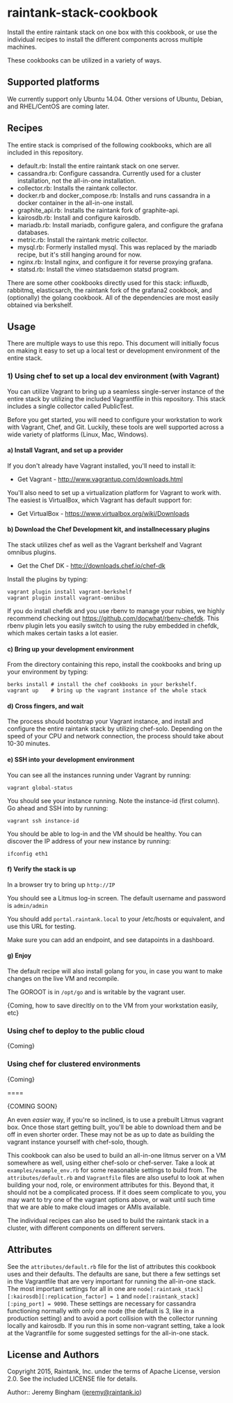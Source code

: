 # raintank-stack-cookbook

Install the entire raintank stack on one box with this cookbook, or use the individual recipes to install the different components across multiple machines. 

These cookbooks can be utilized in a variety of ways.

## Supported platforms

We currently support only Ubuntu 14.04. Other versions of Ubuntu, Debian, and RHEL/CentOS are coming later. 



## Recipes

The entire stack is comprised of the following cookbooks, which are all included in this repository.

- default.rb: Install the entire raintank stack on one server.
- cassandra.rb: Configure cassandra. Currently used for a cluster installation, not the all-in-one installation.
- collector.rb: Installs the raintank collector.
- docker.rb and docker_compose.rb: Installs and runs cassandra in a docker container in the all-in-one install.
- graphite_api.rb: Installs the raintank fork of graphite-api.
- kairosdb.rb: Install and configure kairosdb.
- mariadb.rb: Install mariadb, configure galera, and configure the grafana databases.
- metric.rb: Install the raintank metric collector.
- mysql.rb: Formerly installed mysql. This was replaced by the mariadb recipe, but it's still hanging around for now.
- nginx.rb: Install nginx, and configure it for reverse proxying grafana.
- statsd.rb: Install the vimeo statsdaemon statsd program.

There are some other cookbooks directly used for this stack: influxdb, rabbitmq, elasticsarch, the raintank fork of the grafana2 cookbook, and (optionally) the golang cookbook. All of the dependencies are most easily obtained via berkshelf.

## Usage

There are multiple ways to use this repo. This document will initially focus on making it easy to set up a local test or development environment of the entire stack.

### 1) Using chef to set up a local dev environment (with Vagrant)

You can utilize Vagrant to bring up a seamless single-server instance of the entire stack by utilizing the included Vagrantfile in this repository. This stack includes a single collector called PublicTest.

Before you get started, you will need to configure your workstation to work with Vagrant, Chef, and Git. Luckily, these tools are well supported across a wide variety of platforms (Linux, Mac, Windows).

#### a) Install Vagrant, and set up a provider

If you don't already have Vagrant installed, you'll need to install it: 

- Get Vagrant - http://www.vagrantup.com/downloads.html

You'll also need to set up a virtualization platform for Vagrant to work with. The easiest is VirtualBox, which Vagrant has default support for:

- Get VirtualBox - https://www.virtualbox.org/wiki/Downloads

#### b) Download the Chef Development kit, and installnecessary  plugins
 
The stack utilizes chef as well as the Vagrant berkshelf and Vagrant omnibus plugins.

- Get the Chef DK - http://downloads.chef.io/chef-dk

Install the plugins by typing:

```
vagrant plugin install vagrant-berkshelf
vagrant plugin install vagrant-omnibus
```

If you do install chefdk and you use rbenv to manage your rubies, we highly recommend checking out https://github.com/docwhat/rbenv-chefdk. This rbenv plugin lets you easily switch to using the ruby embedded in chefdk, which makes certain tasks a lot easier.

#### c) Bring up your development environment

From the directory containing this repo, install the cookbooks and bring up your environment by typing:

```
berks install # install the chef cookbooks in your berkshelf.
vagrant up    # bring up the vagrant instance of the whole stack
```

#### d) Cross fingers, and wait

The process should bootstrap your Vagrant instance, and install and configure the entire raintank stack by utilizing chef-solo. Depending on the speed of your CPU and network connection, the process should take about 10-30 minutes.

#### e) SSH into your development environment

You can see all the instances running under Vagrant by running:

```
vagrant global-status
```

You should see your instance running. Note the instance-id (first column). Go ahead and SSH into by running:

```
vagrant ssh instance-id
```

You should be able to log-in and the VM should be healthy. You can discover the IP address of your new instance by running:

```
ifconfig eth1
```

#### f) Verify the stack is up

In a browser try to bring up `http://IP`

You should see a Litmus log-in screen. The default username and password is `admin/admin`

You should add `portal.raintank.local` to your /etc/hosts or equivalent, and use this URL for testing.

Make sure you can add an endpoint, and see datapoints in a dashboard.

#### g) Enjoy

The default recipe will also install golang for you, in case you want to make changes on the live VM and recompile. 

The GOROOT is in `/opt/go` and is writable by the vagrant user.

{Coming, how to save direcltly on to the VM from your workstation easily, etc}

### Using chef to deploy to the public cloud

{Coming}

### Using chef for clustered environments

{Coming}

====

{COMING SOON}

An even *easier* way, if you're so inclined, is to use a prebuilt Litmus vagrant box. Once those start getting built, you'll be able to download them and be off in even shorter order. These may not be as up to date as building the vagrant instance yourself with chef-solo, though.

This cookbook can also be used to build an all-in-one litmus server on a VM somewhere as well, using either chef-solo or chef-server. Take a look at `examples/example_env.rb` for some reasonable settings to build from. The `attributes/default.rb` and `Vagrantfile` files are also useful to look at when building your nod, role, or environment attributes for this. Beyond that, it should not be a complicated process. If it does seem complicate to you, you may want to try one of the vagrant options above, or wait until such time that we are able to make cloud images or AMIs available.

The individual recipes can also be used to build the raintank stack in a cluster, with different components on different servers.

## Attributes

See the `attributes/default.rb` file for the list of attributes this cookbook uses and their defaults. The defaults are sane, but there a few settings set in the Vagrantfile that are very important for running the all-in-one stack. The most important settings for all in one are `node[:raintank_stack][:kairosdb][:replication_factor] = 1` and `node[:raintank_stack][:ping_port] = 9090`. These settings are necessary for cassandra functioning normally with only one node (the default is 3, like in a production setting) and to avoid a port collision with the collector running locally and kairosdb. If you run this in some non-vagrant setting, take a look at the Vagrantfile for some suggested settings for the all-in-one stack.

## License and Authors

Copyright 2015, Raintank, Inc. under the terms of Apache License, version 2.0. See the included LICENSE file for details.

Author:: Jeremy Bingham (<jeremy@raintank.io>)
